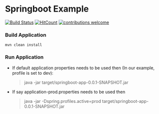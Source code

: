 # Springboot Example

[![Build Status](http://169.45.158.170:31000/buildStatus/icon?job=microserviceorg/springboot-app/master)](http://169.45.158.170:31000/job/microserviceorg/springboot-app/master)
[![HitCount](http://hits.dwyl.com/microserviceorg/springboot-app.svg)](http://hits.dwyl.com/microserviceorg/springboot-app)
[![contributions welcome](https://img.shields.io/badge/contributions-welcome-brightgreen.svg?style=flat)](https://github.com/microserviceorg/springboot-app/pulls)

### Build Application

```
mvn clean install
```

### Run Application
- If default application properties needs to be used then (In our example, profile is set to dev):
  > java -jar target/springboot-app-0.0.1-SNAPSHOT.jar
  
- If say application-prod.properties needs to be used then
  > java -jar -Dspring.profiles.active=prod target/springboot-app-0.0.1-SNAPSHOT.jar

